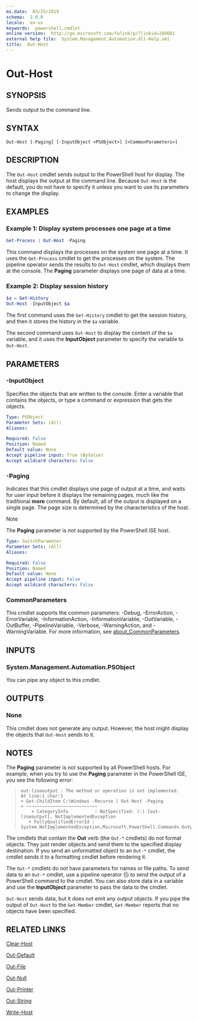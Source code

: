 ```yaml
---
ms.date:  03/25/2019
schema:  2.0.0
locale:  en-us
keywords:  powershell,cmdlet
online version:  http://go.microsoft.com/fwlink/p/?linkid=289601
external help file:  System.Management.Automation.dll-Help.xml
title:  Out-Host
---
```

# Out-Host

## SYNOPSIS
Sends output to the command line.

## SYNTAX

```
Out-Host [-Paging] [-InputObject <PSObject>] [<CommonParameters>]
```

## DESCRIPTION

The `Out-Host` cmdlet sends output to the PowerShell host for display. The host displays the output
at the command line. Because `Out-Host` is the default, you do not have to specify it unless you
want to use its parameters to change the display.

## EXAMPLES

### Example 1: Display system processes one page at a time

```powershell
Get-Process | Out-Host -Paging
```

This command displays the processes on the system one page at a time. It uses the `Get-Process`
cmdlet to get the processes on the system. The pipeline operator sends the results to `Out-Host`
cmdlet, which displays them at the console. The **Paging** parameter displays one page of data at a
time.

### Example 2: Display session history

```powershell
$a = Get-History
Out-Host -InputObject $a
```

The first command uses the `Get-History` cmdlet to get the session history, and then it stores the
history in the `$a` variable.

The second command uses `Out-Host` to display the content of the `$a` variable, and it uses the **InputObject** parameter to specify the variable to `Out-Host`.

## PARAMETERS

### -InputObject

Specifies the objects that are written to the console. Enter a variable that contains the objects,
or type a command or expression that gets the objects.

```yaml
Type: PSObject
Parameter Sets: (All)
Aliases:

Required: False
Position: Named
Default value: None
Accept pipeline input: True (ByValue)
Accept wildcard characters: False
```

### -Paging

Indicates that this cmdlet displays one page of output at a time, and waits for user input before it
displays the remaining pages, much like the traditional **more** command. By default, all of the
output is displayed on a single page. The page size is determined by the characteristics of the
host.

> [!NOTE]
> The **Paging** parameter is not supported by the PowerShell ISE host.

```yaml
Type: SwitchParameter
Parameter Sets: (All)
Aliases:

Required: False
Position: Named
Default value: None
Accept pipeline input: False
Accept wildcard characters: False
```

### CommonParameters

This cmdlet supports the common parameters: -Debug, -ErrorAction, -ErrorVariable,
-InformationAction, -InformationVariable, -OutVariable, -OutBuffer, -PipelineVariable, -Verbose,
-WarningAction, and -WarningVariable. For more information, see [about_CommonParameters](http://go.microsoft.com/fwlink/?LinkID=113216).

## INPUTS

### System.Management.Automation.PSObject

You can pipe any object to this cmdlet.

## OUTPUTS

### None

This cmdlet does not generate any output. However, the host might display the objects that
`Out-Host` sends to it.

## NOTES

The **Paging** parameter is not supported by all PowerShell hosts. For example, when you try to
use the **Paging** parameter in the PowerShell ISE, you see the following error:

> ```Output
> out-lineoutput : The method or operation is not implemented.
> At line:1 char:1
> + Get-ChildItem C:\Windows -Recurse | Out-Host -Paging
> + ~~~~~~~~~~~~~~~~~~~~~~~~~~~
>     + CategoryInfo          : NotSpecified: (:) [out-lineoutput], NotImplementedException
>    + FullyQualifiedErrorId : System.NotImplementedException,Microsoft.PowerShell.Commands.OutLineOutputCommand
> ```

The cmdlets that contain the **Out** verb (the `Out-*` cmdlets) do not format objects. They just
render objects and send them to the specified display destination. If you send an unformatted object
to an `Out-*` cmdlet, the cmdlet sends it to a formatting cmdlet before rendering it.

The `Out-*` cmdlets do not have parameters for names or file paths. To send data to an `Out-*`
cmdlet, use a pipeline operator (|) to send the output of a PowerShell command to the cmdlet. You
can also store data in a variable and use the **InputObject** parameter to pass the data to the
cmdlet.

`Out-Host` sends data, but it does not emit any output objects. If you pipe the output of `Out-Host`
to the `Get-Member` cmdlet, `Get-Member` reports that no objects have been specified.

## RELATED LINKS

[Clear-Host](Functions/Clear-Host.md)

[Out-Default](Out-Default.md)

[Out-File](../Microsoft.PowerShell.Utility/Out-File.md)

[Out-Null](Out-Null.md)

[Out-Printer](../Microsoft.PowerShell.Utility/Out-Printer.md)

[Out-String](../Microsoft.PowerShell.Utility/Out-String.md)

[Write-Host](../Microsoft.PowerShell.Utility/Write-Host.md)
